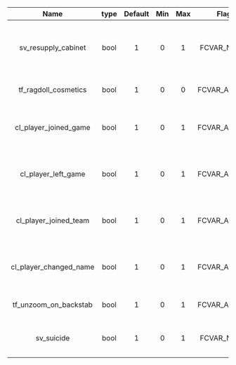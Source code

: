 |          Name          | type | Default | Min | Max |     Flags     |                       Description                       |
|:----------------------:|:----:|:-------:|:---:|:---:|:-------------:|:-------------------------------------------------------:|
| sv_resupply_cabinet    | bool | 1       | 0   | 1   | FCVAR_NOTIFY  | allows the resupply cabinet to be disabled without mods |
| tf_ragdoll_cosmetics   | bool | 1       | 0   | 0   | FCVAR_ARCHIVE | hides cosmetices on ragdolls                            |
| cl_player_joined_game  | bool | 1       | 0   | 1   | FCVAR_ARCHIVE | hides player has joined the game message                |
| cl_player_left_game    | bool | 1       | 0   | 1   | FCVAR_ARCHIVE | hides player has left the game message                  |
| cl_player_joined_team  | bool | 1       | 0   | 1   | FCVAR_ARCHIVE | hides player has joined a team message                  |
| cl_player_changed_name | bool | 1       | 0   | 1   | FCVAR_ARCHIVE | hides player has changed name message                   |
| tf_unzoom_on_backstab  | bool | 1       | 0   | 1   | FCVAR_ARCHIVE | unzooms when shield breaks                              |
| sv_suicide             | bool | 1       | 0   | 1   | FCVAR_NOTIFY  | Allows a player to use kill or explode                  |